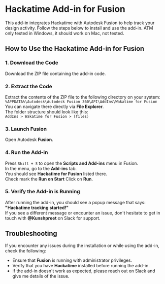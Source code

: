 # Hackatime Add-in for Fusion
This add-in integrates Hackatime with Autodesk Fusion to help track your design activity. Follow the steps below to install and use the add-in. ATM only tested in Windows, it should work on Mac, not tested.

## How to Use the Hackatime Add-in for Fusion

### 1. Download the Code
Download the ZIP file containing the add-in code.

### 2. Extract the Code
Extract the contents of the ZIP file to the following directory on your system:  
`%APPDATA%\Autodesk\Autodesk Fusion 360\API\AddIns\Wakatime for Fusion`  
You can navigate there directly via **File Explorer**.  
The folder structure should look like this:  
`AddIns > Wakatime for Fusion > (files)`

### 3. Launch Fusion
Open Autodesk **Fusion**.

### 4. Run the Add-in
Press `Shift + S` to open the **Scripts and Add-ins** menu in Fusion.  
In the menu, go to the **Add-ins** tab.  
You should see **Hackatime for Fusion** listed there.  
Check mark the **Run on Start**
Click on **Run**.

### 5. Verify the Add-in is Running
After running the add-in, you should see a popup message that says:  
**"Hackatime tracking started!"**  
If you see a different message or encounter an issue, don't hesitate to get in touch with **@Kunshpreet** on Slack for support.

## Troubleshooting
If you encounter any issues during the installation or while using the add-in, check the following:
- Ensure that **Fusion** is running with administrator privileges.
- Verify that you have **Hackatime** installed before running the add-in.
- If the add-in doesn't work as expected, please reach out on Slack and give me details of the issue.
